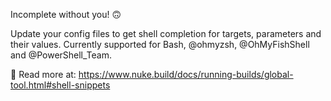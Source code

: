 Incomplete without you! 🙃

Update your config files to get shell completion for targets, parameters and their values. Currently supported for Bash, @ohmyzsh, @OhMyFishShell and @PowerShell_Team.

📖 Read more at: https://www.nuke.build/docs/running-builds/global-tool.html#shell-snippets 

